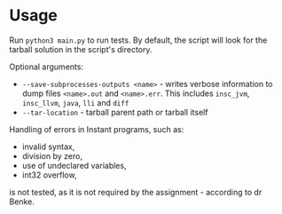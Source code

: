 # Usage

Run `python3 main.py` to run tests.
By default, the script will look for the tarball solution in the script's directory.

Optional arguments:
- `--save-subprocesses-outputs <name>` - writes verbose information to dump files `<name>.out` and `<name>.err`. This includes `insc_jvm`, `insc_llvm`, `java`, `lli` and `diff`
- `--tar-location` - tarball parent path or tarball itself

Handling of errors in Instant programs, such as:

- invalid syntax,
- division by zero,
- use of undeclared variables,
- int32 overflow,

is not tested, as it is not required by the assignment - according to dr Benke.
